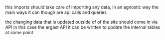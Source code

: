 this imports should take care of importing any data, in an agnostic way
the main ways it can though are api calls and queries

the changing data that is updated outside of of the site should come in via API
in this case the ergast API
it can be written to update the internal tables at some point
